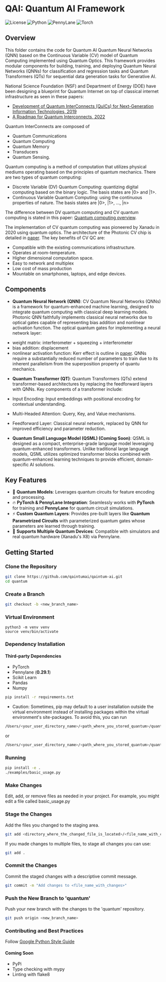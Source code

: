 # QAI: Quantum AI Framework
![License](https://img.shields.io/badge/license-MIT-blue.svg)
![Python](https://img.shields.io/badge/python-%3E=3.8-blue)
![PennyLane](https://img.shields.io/badge/PennyLane-0.29.1-green)
![Torch](https://img.shields.io/badge/PyTorch-2.2.2-red)

## **Overview**
This folder contains the code for Quantum AI Quantum Neural Networks (QNN) based on the Continuous Variable (CV) model of Quantum Computing implemented using Quantum Optics. This framework provides modular components for building, training, and deploying Quantum Neural Networks (QNNs) for classification and regression tasks and Quantum Transformers (QTs) for sequential data generation tasks for Generative AI.

National Science Foundation (NSF) and Department of Energy (DOE) have been designing a blueprint for Quantum Internet on top of classical internet infrastructure as seen in these papers:
* [Development of Quantum InterConnects (QuICs) for Next-Generation Information Technologies, 2019](https://arxiv.org/pdf/1912.06642)
* [A Roadmap for Quantum Interconnects, 2022](https://publications.anl.gov/anlpubs/2022/12/179439.pdf)

Quantum InterConnects are composed of
* Quantum Communications
* Quantum Computing
* Quantum Memory
* Transducers
* Quantum Sensing.

Quantum computing is a method of computation that utilizes physical mediums operating based on the principles of quantum mechanics. There are two types of quantum computing:
* Discrete Variable (DV) Quantum Computing: quantizing digital computing based on the binary logic. The basis states are |0> and |1>.
* Continuous Variable Quantum Computing: using the continuous properties of nature. The basis states are |0>, |1>, ..., |n>

The difference between DV quantum computing and CV quantum computing is stated in this paper: [Quantum computing overview](https://arxiv.org/pdf/2206.07246).

The implementation of CV quantum computing was pioneered by Xanadu in 2020 using quantum optics. The architecture of the Photonic CV chip is detailed in [paper](https://arxiv.org/abs/2103.02109). The key benefits of CV QC are:
* Compatible with the existing communications infrastructure.
* Operates at room-temperature.
* Higher dimensional computation space.
* Easy to network and multiplex
* Low cost of mass production
* Mountable on smartphones, laptops, and edge devices.

## **Components**
- **Quantum Neural Network (QNN)**:
CV Quantum Neural Networks (QNNs) is a framework for quantum-enhanced machine learning, designed to integrate quantum computing with classical deep learning models. Photonic QNN faithfully implements classical neural networks due to optical gates capable of representing bias addition and nonlinear activation function. The optical quantum gates for implementing a neural network layer:
* weight matrix: interferometer + squeezing + interferometer
* bias addition: displacement
* nonlinear activation function: Kerr effect
is outline in [paper](https://arxiv.org/abs/1806.06871).
QNNs require a substantially reduced number of parameters to train due to its inherent parallelism from the superposition property of quantu mechanics.
- **Quantum Transformer (QT)**:
Quantum Transformers (QTs) extend transformer-based architectures by replacing the feedforward layers with QNNs. Key components of a transformer include:

 * Input Encoding: Input embeddings with positional encoding for contextual understanding.

 * Multi-Headed Attention: Query, Key, and Value mechanisms.

 * Feedforward Layer: Classical neural network, replaced by QNN for improved efficiency and parameter reduction.

- **Quantum Small Language Model (QSML) (Coming Soon)**:
QSML is designed as a compact, enterprise-grade language model leveraging quantum-enhanced transformers. Unlike traditional large language models, QSML utilizes optimized transformer blocks combined with quantum-enhanced learning techniques to provide efficient, domain-specific AI solutions.

## **Key Features**
- 🧠 **Quantum Models**: Leverages quantum circuits for feature encoding and processing.
- 🔥 **PyTorch & PennyLane Integration**: Seamlessly works with **PyTorch** for training and **PennyLane** for quantum circuit simulations.
- ⚡ **Custom Quantum Layers**: Provides pre-built layers like **Quantum Parametrized Circuits** with parameterized quantum gates whose parameters are learned through training.
- 📡 **Supports Multiple Quantum Devices**: Compatible with simulators and real quantum hardware (Xanadu's X8) via Pennylane.

## Getting Started

### Clone the Repository
```sh
git clone https://github.com/qaintumai/qaintum-ai.git
cd quantum
```

### Create a Branch
```sh
git checkout -b <new_branch_name>
```

### Virtual Environment
```shell
python3 -m venv venv
source venv/bin/activate
```

### Dependency Installation

#### Third-party Dependencies

- PyTorch
- Pennylane (**0.29.1**)
- Scikit Learn
- Pandas
- Numpy

```sh
pip install -r requirements.txt
```
* Caution: Sometimes, pip may default to a user installation outside the virtual environment instead of installing packages within the virtual environment's site-packages. To avoid this, you can run

```sh
/Users/<your_user_directory_name>/<path_where_you_stored_quantum>/quantum/venv/bin/pip install -r requirements.txt
```
or

```sh
/Users/<your_user_directory_name>/<path_where_you_stored_quantum>/quantum/venv/bin/pip install --no-user -r requirements.txt
```

### Running

```sh
pip install -e .
./examples/basic_usage.py
```

### Make Changes
Edit, add, or remove files as needed in your project. For example, you might edit a file called basic_usage.py

### Stage the Changes
Add the files you changed to the staging area.
```sh
git add <directory_where_the_changed_file_is_located>/<file_name_with_changes>
```

If you made changes to multiple files, to stage all changes you can use:
```sh
git add .
```

### Commit the Changes
Commit the staged changes with a descriptive commit message.
```sh
git commit -m "Add changes to <file_name_with_changes>"
```

### Push the New Branch to 'quantum'
Push your new branch with the changes to the 'quantum' repository.
```sh
git push origin <new_branch_name>

```

### Contributing and Best Practices

Follow [Google Python Style Guide](https://google.github.io/styleguide/pyguide.html)

#### Coming Soon

- PyPi
- Type checking with mypy
- Linting with flake8


